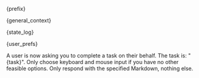{prefix}

{general_context}

{state_log}

{user_prefs}

A user is now asking you to complete a task on their behalf. The task is: "{task}".
Only choose keyboard and mouse input if you have no other feasible options.
Only respond with the specified Markdown, nothing else.